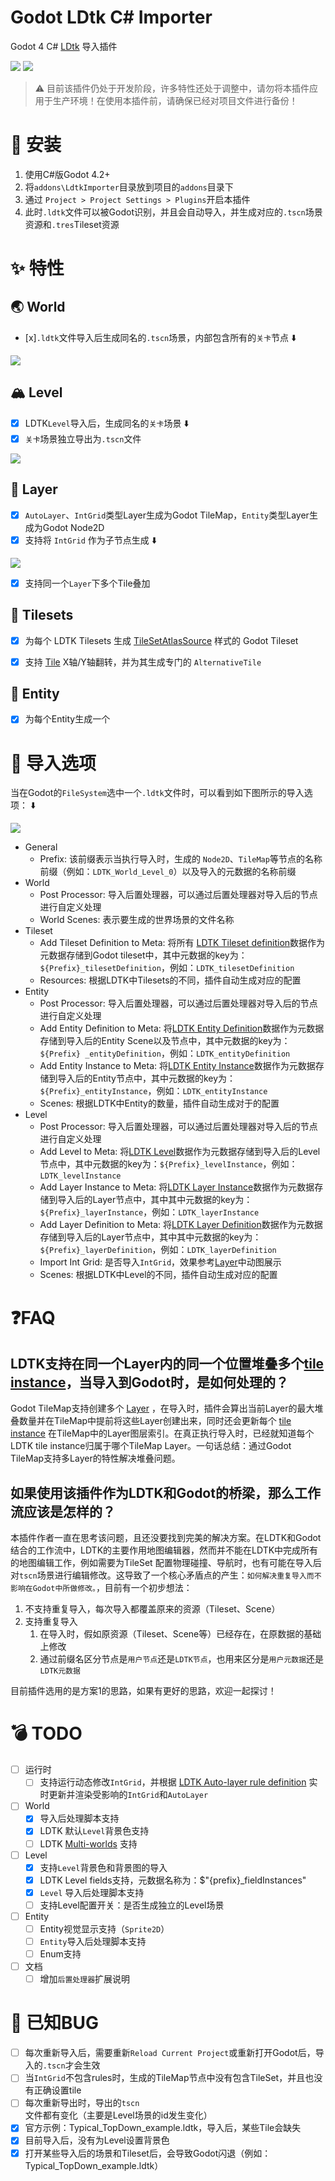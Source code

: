 ﻿# Godot LDtk C# Importer

Godot 4 C# [LDtk](https://ldtk.io/) 导入插件

![](https://img.shields.io/badge/Godot%20.NET-4.2%2B-%20?logo=godotengine&color=%23478CBF) ![](https://img.shields.io/badge/LDtk%201.4.1-%20?color=%23FFCC00)

> ⚠️ 目前该插件仍处于开发阶段，许多特性还处于调整中，请勿将本插件应用于生产环境！在使用本插件前，请确保已经对项目文件进行备份！

# 📖 安装

1. 使用C#版Godot 4.2+
2. 将`addons\LdtkImporter`目录放到项目的`addons`目录下
3. 通过 `Project > Project Settings > Plugins`开启本插件
4. 此时`.ldtk`文件可以被Godot识别，并且会自动导入，并生成对应的`.tscn`场景资源和`.tres`Tileset资源

# ✨ 特性

## 🌏 World

- [x]`.ldtk`文件导入后生成同名的`.tscn`场景，内部包含所有的`关卡`节点 ⬇️

![](img/World.png)


## 🏔️ Level

- [x] LDTK`Level`导入后，生成同名的`关卡`场景 ⬇️
- [x] `关卡`场景独立导出为`.tscn`文件

![](img/Level.png)


## 📄 Layer
- [x] `AutoLayer`、`IntGrid`类型Layer生成为Godot TileMap，`Entity`类型Layer生成为Godot Node2D
- [x] 支持将 `IntGrid` 作为子节点生成 ⬇️

![](img/LayerIntGrid.gif)

- [x] 支持同一个`Layer`下多个Tile叠加


## 🧱 Tilesets
- [x] 为每个 LDTK Tilesets
  生成 [TileSetAtlasSource](https://docs.godotengine.org/en/stable/classes/class_tilesetatlassource.html#class-tilesetatlassource)
  样式的 Godot Tileset
- [x] 支持 [Tile](https://ldtk.io/json/#ldtk-Tile;f) X轴/Y轴翻转，并为其生成专门的 `AlternativeTile`


## 🐸 Entity
- [x] 为每个Entity生成一个


# 🚩 导入选项
当在Godot的`FileSystem`选中一个`.ldtk`文件时，可以看到如下图所示的导入选项： ⬇️

![](img/ImportOptions.png)



* General
    * Prefix: 该前缀表示当执行导入时，生成的 `Node2D`、`TileMap`等节点的名称前缀（例如：`LDTK_World_Level_0`）以及导入的元数据的名称前缀
* World
    * Post Processor: 导入后置处理器，可以通过后置处理器对导入后的节点进行自定义处理
    * World Scenes: 表示要生成的世界场景的文件名称
* Tileset
    * Add Tileset Definition to Meta: 将所有 [LDTK Tileset definition](https://ldtk.io/json/#ldtk-TilesetDefJson)数据作为元数据存储到Godot tileset中，其中元数据的key为：`${Prefix}_tilesetDefinition`，例如：`LDTK_tilesetDefinition`
    * Resources: 根据LDTK中Tilesets的不同，插件自动生成对应的配置
* Entity
    * Post Processor: 导入后置处理器，可以通过后置处理器对导入后的节点进行自定义处理
    * Add Entity Definition to Meta: 将[LDTK Entity Definition](https://ldtk.io/json/#ldtk-EntityDefJson)数据作为元数据存储到导入后的Entity Scene以及节点中，其中元数据的key为：`${Prefix}
      _entityDefinition`，例如：`LDTK_entityDefinition`
    * Add Entity Instance to Meta: 将[LDTK Entity Instance](https://ldtk.io/json/#ldtk-EntityInstanceJson)数据作为元数据存储到导入后的Entity节点中，其中元数据的key为：`${Prefix}_entityInstance`，例如：`LDTK_entityInstance`
    * Scenes: 根据LDTK中Entity的数量，插件自动生成对于的配置
* Level
    * Post Processor: 导入后置处理器，可以通过后置处理器对导入后的节点进行自定义处理
    * Add Level to Meta: 将[LDTK Level](https://ldtk.io/json/#ldtk-LevelJson)数据作为元数据存储到导入后的Level节点中，其中元数据的key为：`${Prefix}_levelInstance`，例如：`LDTK_levelInstance`
    * Add Layer Instance to Meta: 将[LDTK Layer Instance](https://ldtk.io/json/#ldtk-LayerInstanceJson)数据作为元数据存储到导入后的Layer节点中，其中其中元数据的key为：`${Prefix}_layerInstance`，例如：`LDTK_layerInstance`
    * Add Layer Definition to Meta: 将[LDTK Layer Definition](https://ldtk.io/json/#ldtk-LayerDefJson)数据作为元数据存储到导入后的Layer节点中，其中其中元数据的key为：`${Prefix}_layerDefinition`，例如：`LDTK_layerDefinition`
    * Import Int Grid: 是否导入`IntGrid`，效果参考[Layer](#-layer)中动图展示
    * Scenes: 根据LDTK中Level的不同，插件自动生成对应的配置

# ❓FAQ
## LDTK支持在同一个Layer内的同一个位置堆叠多个[tile instance](https://ldtk.io/json/#ldtk-LayerInstanceJson;autoLayerTiles)，当导入到Godot时，是如何处理的？
Godot TileMap支持创建多个 [Layer](https://docs.godotengine.org/en/stable/tutorials/2d/using_tilemaps.html#creating-tilemap-layers)
，在导入时，插件会算出当前Layer的最大堆叠数量并在TileMap中提前将这些Layer创建出来，同时还会更新每个 [tile instance](https://ldtk.io/json/#ldtk-Tile) 在TileMap中的Layer图层索引。在真正执行导入时，已经就知道每个LDTK tile 
instance归属于哪个TileMap Layer。一句话总结：通过Godot TileMap支持多Layer的特性解决堆叠问题。

## 如果使用该插件作为LDTK和Godot的桥梁，那么工作流应该是怎样的？
本插件作者一直在思考该问题，且还没要找到完美的解决方案。在LDTK和Godot结合的工作流中，LDTK的主要作用地图编辑器，然而并不能在LDTK中完成所有的地图编辑工作，例如需要为TileSet
配置物理碰撞、导航时，也有可能在导入后对`tscn`场景进行编辑修改。这导致了一个核心矛盾点的产生：`如何解决重复导入而不影响在Godot中所做修改。`，目前有一个初步想法：
1. 不支持重复导入，每次导入都覆盖原来的资源（Tileset、Scene）
2. 支持重复导入
   1. 在导入时，假如原资源（Tileset、Scene等）已经存在，在原数据的基础上修改
   2. 通过前缀名区分节点是`用户节点`还是`LDTK节点`，也用来区分是`用户元数据`还是`LDTK元数据`

目前插件选用的是方案1的思路，如果有更好的思路，欢迎一起探讨！

# 💣 TODO

- [ ] 运行时
  - [ ] 支持运行动态修改`IntGrid`，并根据 [LDTK Auto-layer rule definition](https://ldtk.io/json/#ldtk-AutoRuleDef) 实时更新并渲染受影响的`IntGrid`和`AutoLayer`
- [ ] World
  - [x] 导入后处理脚本支持
  - [x] LDTK 默认`Level`背景色支持
  - [ ] LDTK [Multi-worlds](https://github.com/deepnight/ldtk/issues/231) 支持
- [ ] Level
  - [x] 支持`Level`背景色和背景图的导入
  - [x] LDTK Level fields支持，元数据名称为：$"{prefix}_fieldInstances"
  - [x] `Level` 导入后处理脚本支持
  - [ ] 支持Level配置开关：是否生成独立的Level场景
- [ ] Entity
  - [ ] Entity视觉显示支持（`Sprite2D`）
  - [ ] `Entity`导入后处理脚本支持
  - [ ] Enum支持
- [ ] 文档
  - [ ] 增加`后置处理器`扩展说明

# 🐞 已知BUG
- [ ] 每次重新导入后，需要重新`Reload Current Project`或重新打开Godot后，导入的`.tscn`才会生效
- [ ] 当`IntGrid`不包含rules时，生成的TileMap节点中没有包含TileSet，并且也没有正确设置tile
- [ ] 每次重新导出时，导出的`tscn`文件都有变化（主要是Level场景的id发生变化）
- [x] 官方示例：Typical_TopDown_example.ldtk，导入后，某些Tile会缺失
- [x] 目前导入后，没有为Level设置背景色
- [x] 打开某些导入后的场景和Tileset后，会导致Godot闪退（例如：Typical_TopDown_example.ldtk）